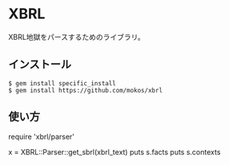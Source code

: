 # XBRL

XBRL地獄をパースするためのライブラリ。

## インストール
    $ gem install specific_install
    $ gem install https://github.com/mokos/xbrl

## 使い方

require 'xbrl/parser'

x = XBRL::Parser::get_sbrl(xbrl_text)
puts s.facts
puts s.contexts
